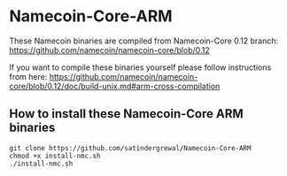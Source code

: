 # Namecoin-Core-ARM

These Namecoin binaries are compiled from Namecoin-Core 0.12 branch:
https://github.com/namecoin/namecoin-core/blob/0.12

If you want to compile these binaries yourself please follow instructions from here:
https://github.com/namecoin/namecoin-core/blob/0.12/doc/build-unix.md#arm-cross-compilation


## How to install these Namecoin-Core ARM binaries

```shell
git clone https://github.com/satindergrewal/Namecoin-Core-ARM
chmod +x install-nmc.sh
./install-nmc.sh
```
